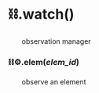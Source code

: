 # ⛓️.watch()
&nbsp;&nbsp;&nbsp;&nbsp;&nbsp;&nbsp;&nbsp;observation manager

### ⛓️⚙️.elem(*elem_id*)
&nbsp;&nbsp;&nbsp;&nbsp;&nbsp;&nbsp;&nbsp;observe an element
